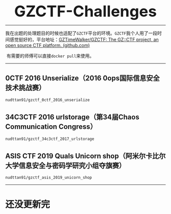 <center><font size=7><b>GZCTF-Challenges</b></font></center>

---



​		我在出题的处理题目的时候也适配了`GZCTF`平台的环境。`GZCTF`我个人用了一段时间感觉挺好的，平台地址：[GZTimeWalker/GZCTF: The GZ::CTF project, an open source CTF platform. (github.com)](https://github.com/GZTimeWalker/GZCTF)

​		有需要的师傅可以直接`docker pull`来使用。



---



## 0CTF 2016 Unserialize（2016 0ops国际信息安全技术挑战赛）

```bash
nudttan91/gzctf_0ctf_2016_unserialize
```



## 34C3CTF 2016 urlstorage（第34届Chaos Communication Congress）

```bash
nudttan91/gzctf_34c3ctf_2017_urlstorage
```



## ASIS CTF 2019 Quals Unicorn shop（阿米尔卡比尔大学信息安全与密码学研究小组夺旗赛）

```bash
nudttan91/gzctf_asis_2019_unicorn_shop
```





---

# 还没更新完

